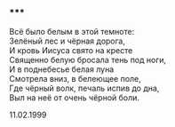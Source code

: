 ### \*\*\*

Всё было белым в этой темноте:  
Зелёный лес и чёрная дорога,  
И кровь Иисуса свято на кресте  
Священно белую бросала тень под ноги,  
И в поднебесье белая луна  
Смотрела вниз, в белеющее поле,  
Где чёрный волк, печаль испив до дна,  
Выл на неё от очень чёрной боли.

11.02.1999

